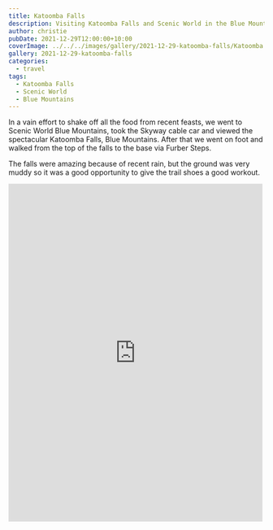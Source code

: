 ```yaml
---
title: Katoomba Falls
description: Visiting Katoomba Falls and Scenic World in the Blue Mountains
author: christie
pubDate: 2021-12-29T12:00:00+10:00
coverImage: ../../../images/gallery/2021-12-29-katoomba-falls/Katoomba Falls (12).jpeg
gallery: 2021-12-29-katoomba-falls
categories:
  - travel
tags:
  - Katoomba Falls
  - Scenic World
  - Blue Mountains
---
```


In a vain effort to shake off all the food from recent feasts, we went to Scenic World Blue Mountains, took the Skyway cable car and viewed the spectacular Katoomba Falls, Blue Mountains. After that we went on foot and walked from the top of the falls to the base via Furber Steps.

The falls were amazing because of recent rain, but the ground was very muddy so it was a good opportunity to give the trail shoes a good workout.

<iframe src="https://www.facebook.com/plugins/post.php?href=https%3A%2F%2Fwww.facebook.com%2Fchris1.tham%2Fposts%2Fpfbid0HfevScUz42HSa5XrrSYVCS5pXYXR2DpQEiW3eVd1EtT4FJGtqTxDyoZr6syaek48l&show_text=true&width=500" width="500" height="665" style="border:none;overflow:hidden" scrolling="no" frameborder="0" allowfullscreen="true" allow="autoplay; clipboard-write; encrypted-media; picture-in-picture; web-share"></iframe>
